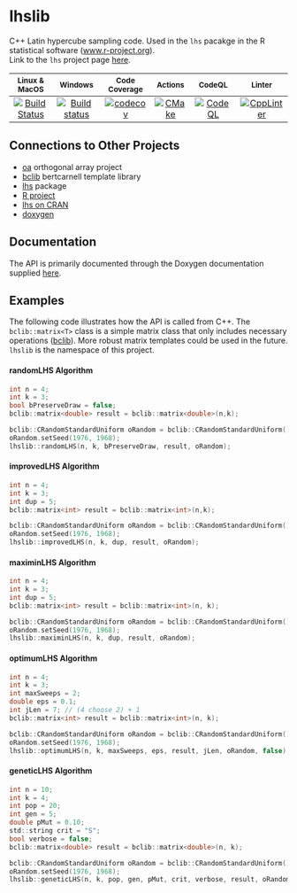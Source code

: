 lhslib
======

C++ Latin hypercube sampling code.  Used in the `lhs` pacakge in the R statistical software (www.r-project.org).  
Link to the `lhs` project page [here](https://bertcarnell.github.io/lhslib/html/index.html).

|<sub>Linux & MacOS</sub>|<sub>Windows</sub>|<sub>Code Coverage</sub>|<sub>Actions</sub>|<sub>CodeQL</sub>|<sub>Linter</sub>|
|:---:|:---:|:---:|:---:|:---:|:---:|
|[![Build Status](https://travis-ci.org/bertcarnell/lhslib.svg?branch=master)](https://travis-ci.org/bertcarnell/lhslib)|[![Build status](https://ci.appveyor.com/api/projects/status/7xd7sohoug7c0d42?svg=true)](https://ci.appveyor.com/project/bertcarnell/lhslib)|[![codecov](https://codecov.io/gh/bertcarnell/lhslib/branch/master/graph/badge.svg)](https://codecov.io/gh/bertcarnell/lhslib)|[![CMake](https://github.com/bertcarnell/lhslib/workflows/CMake/badge.svg)](https://github.com/bertcarnell/lhslib/actions)|[![CodeQL](https://github.com/bertcarnell/lhslib/workflows/CodeQL/badge.svg)](https://github.com/bertcarnell/lhslib/actions)|[![CppLinter](https://github.com/bertcarnell/lhslib/workflows/CppLinter/badge.svg)](https://github.com/bertcarnell/lhslib/actions)|

## Connections to Other Projects

- [oa](https://github.com/bertcarnell/oa) orthogonal array project
- [bclib](https://github.com/bertcarnell/bclib) bertcarnell template library
- [lhs](https://bertcarnell.github.io/lhslib) package
- [R project](http://www.r-project.org)
- [lhs on CRAN](https://r-forge.r-project.org/projects/lhs/)
- [doxygen](http://www.stack.nl/~dimitri/doxygen/)

## Documentation

The API is primarily documented through the Doxygen documentation supplied [here](http://bertcarnell.github.io/lhslib/).

## Examples

The following code illustrates how the API is called from C++.  The `bclib::matrix<T>` class is a simple matrix class that only 
includes necessary operations ([bclib](https://github.com/bertcarnell/bclib)).  More
robust matrix templates could be used in the future.  `lhslib` is the namespace of this project.

#### randomLHS Algorithm

```c
int n = 4;
int k = 3;
bool bPreserveDraw = false;
bclib::matrix<double> result = bclib::matrix<double>(n,k);

bclib::CRandomStandardUniform oRandom = bclib::CRandomStandardUniform();
oRandom.setSeed(1976, 1968);
lhslib::randomLHS(n, k, bPreserveDraw, result, oRandom);
```

#### improvedLHS Algorithm

```c
int n = 4;
int k = 3;
int dup = 5;
bclib::matrix<int> result = bclib::matrix<int>(n,k);

bclib::CRandomStandardUniform oRandom = bclib::CRandomStandardUniform();
oRandom.setSeed(1976, 1968);
lhslib::improvedLHS(n, k, dup, result, oRandom);
```

#### maximinLHS Algorithm

```c
int n = 4;
int k = 3;
int dup = 5;
bclib::matrix<int> result = bclib::matrix<int>(n, k);

bclib::CRandomStandardUniform oRandom = bclib::CRandomStandardUniform();
oRandom.setSeed(1976, 1968);
lhslib::maximinLHS(n, k, dup, result, oRandom);
```

#### optimumLHS Algorithm

```c
int n = 4;
int k = 3;
int maxSweeps = 2;
double eps = 0.1;
int jLen = 7; // (4 choose 2) + 1
bclib::matrix<int> result = bclib::matrix<int>(n, k);

bclib::CRandomStandardUniform oRandom = bclib::CRandomStandardUniform();
oRandom.setSeed(1976, 1968);
lhslib::optimumLHS(n, k, maxSweeps, eps, result, jLen, oRandom, false);
```

#### geneticLHS Algorithm

```c
int n = 10;
int k = 4;
int pop = 20;
int gen = 5;
double pMut = 0.10;
std::string crit = "S";
bool verbose = false;
bclib::matrix<double> result = bclib::matrix<double>(n, k);

bclib::CRandomStandardUniform oRandom = bclib::CRandomStandardUniform();
oRandom.setSeed(1976, 1968);
lhslib::geneticLHS(n, k, pop, gen, pMut, crit, verbose, result, oRandom);
```
